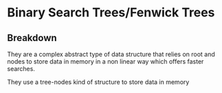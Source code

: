 # Binary Search Trees/Fenwick Trees


## Breakdown
They are a complex abstract type of data structure that relies on root and nodes to store data in memory in a non linear way which offers faster searches.

They use a tree-nodes kind of structure to store data in memory